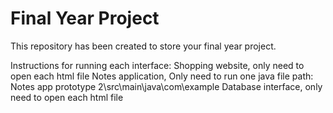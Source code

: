# Final Year Project

This repository has been created to store your final year project.

Instructions for running each interface: 
Shopping website, only need to open each html file
Notes application, Only need to run one java file path: Notes app prototype 2\src\main\java\com\example
Database interface, only need to open each html file
